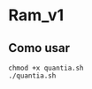 # Ram_v1
## Como usar
```git clone https://github.com/Lu4nYmz/Ram_v1.git
chmod +x quantia.sh
./quantia.sh
```
